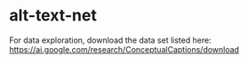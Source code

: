 # alt-text-net

For data exploration, download the data set listed here: https://ai.google.com/research/ConceptualCaptions/download
